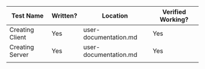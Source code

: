 | Test Name       | Written?   | Location              | Verified Working?  |
|-----------------|------------|-----------------------|--------------------|
| Creating Client | Yes        | user-documentation.md | Yes                |
| Creating Server | Yes        | user-documentation.md | Yes                |
|                 |            |                       |                    |